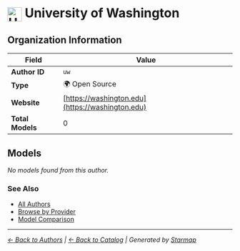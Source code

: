 # <img src="https://raw.githubusercontent.com/agentstation/starmap/master/internal/embedded/logos/uw.svg" alt="University of Washington" width="32" height="32" style="vertical-align: middle;"> University of Washington
  
  
  
## Organization Information
  
| Field | Value |
|---------|---------|
| **Author ID** | `uw` |
| **Type** | 🌍 Open Source |
| **Website** | [https://washington.edu](https://washington.edu) |
| **Total Models** | 0 |

  
## Models
  
*No models found from this author.*
  
### See Also
  
- [All Authors](../)
- [Browse by Provider](../../providers/)
- [Model Comparison](../../models/)
  
---
*_[← Back to Authors](../) | [← Back to Catalog](../../) | Generated by [Starmap](https://github.com/agentstation/starmap)_*